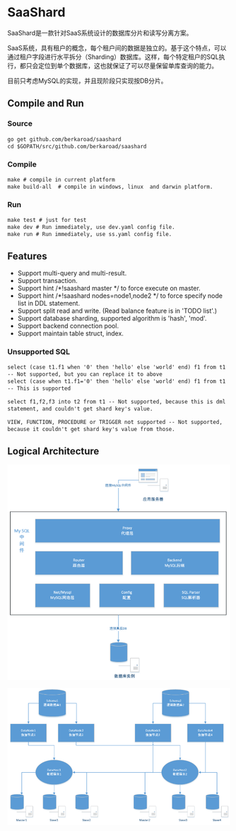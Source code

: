 # SaaShard
SaaShard是一款针对SaaS系统设计的数据库分片和读写分离方案。

SaaS系统，具有租户的概念，每个租户间的数据是独立的。基于这个特点，可以通过租户字段进行水平拆分（Sharding）数据库。这样，每个特定租户的SQL执行，都只会定位到单个数据库，这也就保证了可以尽量保留单库查询的能力。

目前只考虑MySQL的实现，并且现阶段只实现按DB分片。

## Compile and Run

### Source
```
go get github.com/berkaroad/saashard
cd $GOPATH/src/github.com/berkaroad/saashard
```

### Compile

```
make # compile in current platform
make build-all  # compile in windows, linux  and darwin platform.
```

### Run

```
make test # just for test
make dev # Run immediately, use dev.yaml config file.
make run # Run immediately, use ss.yaml config file.
```

## Features
- Support multi-query and multi-result.
- Support transaction.
- Support hint /*!saashard master */ to force execute on master.
- Support hint /*!saashard nodes=node1,node2 */ to force specify node list in DDL statement.
- Support split read and write. (Read balance feature is in 'TODO list'.)
- Support database sharding, supported algorithm is 'hash', 'mod'.
- Support backend connection pool.
- Support maintain table struct, index.

### Unsupported SQL

```
select (case t1.f1 when '0' then 'hello' else 'world' end) f1 from t1 -- Not supported, but you can replace it to above
select (case when t1.f1='0' then 'hello' else 'world' end) f1 from t1 -- This is supported
```

```
select f1,f2,f3 into t2 from t1 -- Not supported, because this is dml statement, and couldn't get shard key's value.
```

```
VIEW, FUNCTION, PROCEDURE or TRIGGER not supported -- Not supported, because it couldn't get shard key's value from those.
```

## Logical Architecture

![logical architecture](docs/images/logical_arch.png "logical architecture")

![logical schema](docs/images/logical_schema.png "logical schema")
